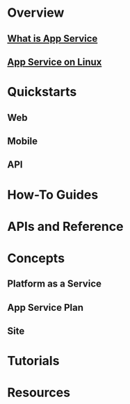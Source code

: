 # Overview
## [What is App Service](app-service-value-prop-what-is.md)
## [App Service on Linux](app-service-linux-readme.md)

# Quickstarts
## Web

## Mobile

## API

# How-To Guides

# APIs and Reference

# Concepts
## Platform as a Service

## App Service Plan

## Site

# Tutorials

# Resources